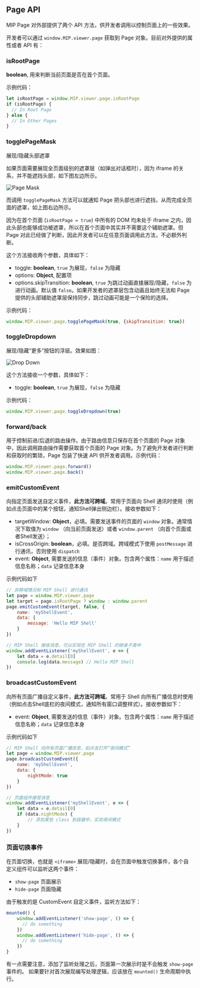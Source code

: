 ## Page API

MIP Page 对外部提供了两个 API 方法，供开发者调用以控制页面上的一些效果。

开发者可以通过 `window.MIP.viewer.page` 获取到 Page 对象。目前对外提供的属性或者 API 有：

### isRootPage

__boolean__, 用来判断当前页面是否在首个页面。

示例代码：

```javascript
let isRootPage = window.MIP.viewer.page.isRootPage
if (isRootPage) {
  // In Root Page
} else {
  // In Other Pages
}
```

### togglePageMask

展现/隐藏头部遮罩

如果页面需要展现全页面级别的遮罩层（如弹出对话框时），因为 iframe 的关系，并不能遮挡头部，如下图左边所示。

![Page Mask](http://boscdn.bpc.baidu.com/assets/mip2/page/page-mask.png)

而调用 `togglePageMask` 方法可以就通知 Page 把头部也进行遮挡，从而完成全页面的遮罩，如上图右边所示。

因为在首个页面 (`isRootPage = true`) 中所有的 DOM 均未处于 iframe 之内，因此头部也能够成功被遮罩，所以在首个页面中其实并不需要这个辅助遮罩。但 Page 对此已经做了判断，因此开发者可以在任意页面调用此方法，不必额外判断。

这个方法接收两个参数，具体如下：

* toggle: __boolean__, `true` 为展现，`false` 为隐藏
* options: __Object__, 配置项
* options.skipTransition: __boolean__, `true` 为跳过动画直接展现/隐藏，`false` 为进行动画。默认值 `false`。如果开发者的遮罩层包含动画且始终无法和 Page 提供的头部辅助遮罩层保持同步，跳过动画可能是一个保险的选择。

示例代码：

```javascript
window.MIP.viewer.page.togglePageMask(true, {skipTransition: true})
```

### toggleDropdown

展现/隐藏“更多”按钮的浮层。效果如图：

![Drop Down](http://boscdn.bpc.baidu.com/assets/mip2/page/dropdown-2.png)

这个方法接收一个参数，具体如下：

* toggle: __boolean__, `true` 为展现，`false` 为隐藏

示例代码：

```javascript
window.MIP.viewer.page.toggleDropdown(true)
```

### forward/back

用于控制前进/后退的路由操作。由于路由信息只保存在首个页面的 Page 对象中，因此调用路由操作需要获取首个页面的 Page 对象。为了避免开发者进行判断和获取时的繁琐，Page 包装了快速 API 供开发者调用。示例代码：

```javascript
window.MIP.viewer.page.forward()
window.MIP.viewer.page.back()
```

### emitCustomEvent

向指定页面发送自定义事件，__此方法可跨域__。常用于页面向 Shell 通讯时使用（例如点击页面中的某个按钮，通知Shell弹出侧边栏）。接收参数如下：

* targetWindow: __Object__，必填。需要发送事件的页面的 `window` 对象。通常情况下取值为 `window` （向当前页面发送）或者 `window.parent` （向首个页面或者Shell发送）；
* isCrossOrigin: __boolean__，必填。是否跨域。跨域模式下使用 `postMessage` 进行通讯，否则使用 `dispatch`
* event: __Object__, 需要发送的信息（事件）对象。包含两个属性：`name` 用于描述信息名称；`data` 记录信息本身

示例代码如下

```javascript
// 非跨域情况和 MIP Shell 进行通讯
let page = window.MIP.viewer.page
let target = page.isRootPage ? window : window.parent
page.emitCustomEvent(target, false, {
    name: 'myShellEvent',
    data: {
        message: 'Hello MIP Shell'
    }
})

// MIP Shell 接收消息，可以实现在 MIP Shell 的继承子类中
window.addEventListener('myShellEvent', e => {
    let data = e.detail[0]
    console.log(data.message) // Hello MIP Shell
})
```

### broadcastCustomEvent

向所有页面广播自定义事件，__此方法可跨域__。常用于 Shell 向所有广播信息时使用（例如点击Shell底栏的夜间模式，通知所有窗口调整样式）。接收参数如下：

* event: __Object__, 需要发送的信息（事件）对象。包含两个属性：`name` 用于描述信息名称；`data` 记录信息本身

示例代码如下

```javascript
// MIP Shell 向所有页面广播信息，如点击打开“夜间模式”
let page = window.MIP.viewer.page
page.broadcastCustomEvent({
    name: 'myShellEvent',
    data: {
        nightMode: true
    }
})

// 页面组件接受消息
window.addEventListener('myShellEvent', e => {
    let data = e.detail[0]
    if (data.nightMode) {
        // 添加某些 class 到容器中，实现夜间模式
    }
})
```

### 页面切换事件

在页面切换，也就是 `<iframe>` 展现/隐藏时，会在页面中触发切换事件，各个自定义组件可以监听这两个事件：
* `show-page` 页面展示
* `hide-page` 页面隐藏

由于触发的是 CustomEvent 自定义事件，监听方法如下：
```javascript
mounted() {
    window.addEventListener('show-page', () => {
      // do something
    })
    window.addEventListener('hide-page', () => {
      // do something
    })
}
```

有一点需要注意，添加了监听处理之后，页面第一次展示时是不会触发 `show-page` 事件的。
如果要针对首次展现编写处理逻辑，应该放在 `mounted()` 生命周期中执行。
